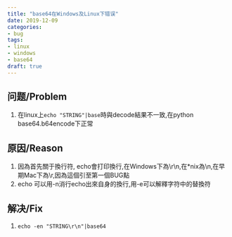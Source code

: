 ```yaml
---
title: "base64在Windows及Linux下错误"
date: 2019-12-09
categories:
- bug
tags:
- linux
- windows
- base64
draft: true
---
```


## 问题/Problem

1. 在linux上`echo "STRING"|base`時與decode結果不一致,在python base64.b64encode下正常

## 原因/Reason

1. 因為首先關于換行符, echo會打印換行,在Windows下為\r\n,在*nix為\n,在早期Mac下為\r,因為這個引至第一個BUG點
2. echo 可以用-n消行echo出來自身的換行,用-e可以解釋字符中的替換符

## 解决/Fix

1. `echo -en "STRING\r\n"|base64`

